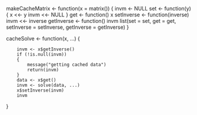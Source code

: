 makeCacheMatrix <- function(x = matrix()) 
{
        invm <- NULL
	      set <- function(y) 
        {
		      x <<- y
        	invm <<- NULL
        }
        get <- function() x
        setInverse <- function(inverse) invm <<- inverse
        getInverse <- function() invm
        list(set = set, get = get, setInverse = setInverse, getInverse = getInverse)
}


cacheSolve <- function(x, ...) 
{
        
        invm <- x$getInverse()
        if (!is.null(invm)) 
        {
        	message("getting cached data")
        	return(invm)
        }
        data <- x$get()
        invm <- solve(data, ...)
        x$setInverse(invm)
        invm
}

